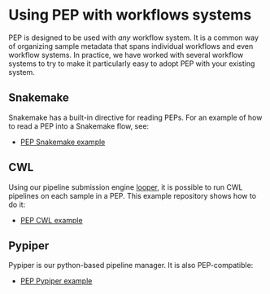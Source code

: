# Using PEP with workflows systems

PEP is designed to be used with *any* workflow system. It is a common way of organizing sample metadata that spans individual workflows and even workflow systems. In practice, we have worked with several workflow systems to try to make it particularly easy to adopt PEP with your existing system.

## Snakemake

Snakemake has a built-in directive for reading PEPs. For an example of how to read a PEP into a Snakemake flow, see: 

- [PEP Snakemake example](https://github.com/pepkit/pep-snakemake)

## CWL

Using our pipeline submission engine [looper](http://looper.databio.org), it is possible to run CWL pipelines on each sample in a PEP. This example repository shows how to do it: 

- [PEP CWL example](https://github.com/pepkit/pep-cwl)

## Pypiper

Pypiper is our python-based pipeline manager. It is also PEP-compatible:

- [PEP Pypiper example](https://github.com/pepkit/pep-pypiper)